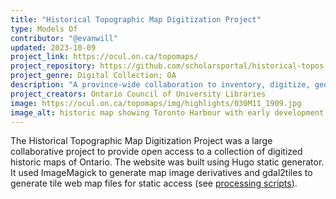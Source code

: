 ```yaml
---
title: "Historical Topographic Map Digitization Project"
type: Models Of
contributor: "@evanwill"
updated: 2023-10-09
project_link: https://ocul.on.ca/topomaps/
project_repository: https://github.com/scholarsportal/historical-topos
project_genre: Digital Collection; OA
description: "A province-wide collaboration to inventory, digitize, georeference, and provide broad access to early topographic maps of Ontario" 
project_creators: Ontario Council of University Libraries
image: https://ocul.on.ca/topomaps/img/highlights/030M11_1909.jpg
image_alt: historic map showing Toronto Harbour with early development
---
```


The Historical Topographic Map Digitization Project was a large collaborative project to provide open access to a collection of digitized historic maps of Ontario. 
The website was built using Hugo static generator.
It used ImageMagick to generate map image derivatives and gdal2tiles to generate tile web map files for static access (see [processing scripts](https://github.com/jasonbrodeur/OCUL_HTDP)).
